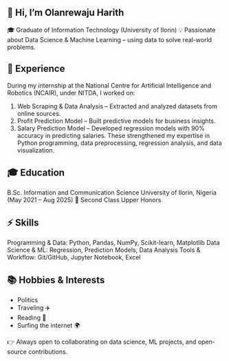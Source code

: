 ## 👋 Hi, I’m Olanrewaju Harith

🎓 Graduate of Information Technology (University of Ilorin)
💡 Passionate about Data Science & Machine Learning – using data to solve real-world problems.

## 🔬 Experience

During my internship at the National Centre for Artificial Intelligence and Robotics (NCAIR), under NITDA, I worked on:
 1. Web Scraping & Data Analysis – Extracted and analyzed datasets from online sources.
 2. Profit Prediction Model – Built predictive models for business insights.
 3. Salary Prediction Model – Developed regression models with 90% accuracy in predicting salaries.
These strengthened my expertise in Python programming, data preprocessing, regression analysis, and data visualization.

## 🎓 Education
B.Sc. Information and Communication Science
University of Ilorin, Nigeria (May 2021 – Aug 2025)
📌 Second Class Upper Honors

## ⚡ Skills
Programming & Data: Python, Pandas, NumPy, Scikit-learn, Matplotlib
Data Science & ML: Regression, Prediction Models, Data Analysis
Tools & Workflow: Git/GitHub, Jupyter Notebook, Excel

## 📚 Hobbies & Interests
 - Politics
 - Traveling ✈️
 - Reading 📖
 - Surfing the internet 🌍

👉 Always open to collaborating on data science, ML projects, and open-source contributions.
